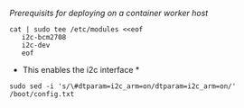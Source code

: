 *Prerequisits for deploying on a container worker host*

```
cat | sudo tee /etc/modules <<eof
   i2c-bcm2708
   i2c-dev
   eof
```
* This enables the i2c interface *

`sudo sed -i 's/\#dtparam=i2c_arm=on/dtparam=i2c_arm=on/' /boot/config.txt`